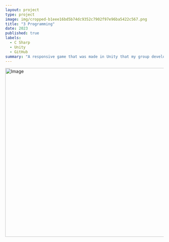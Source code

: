 ```yaml
---
layout: project
type: project
image: img/cropped-b1eee16bd5b74dc9352c7902f97e96ba5422c567.png
title: "3 Programming"
date: 2023
published: true
labels:
  - C Sharp
  - Unity
  - GitHub
summary: "A responsive game that was made in Unity that my group developed in ICS 369."
---
```




<img alt="Image" src="https://media.discordapp.net/attachments/1075911164988493847/1102376147855093890/Screenshot_2023-04-30_132603.png?ex=65b6e34a&amp;is=65a46e4a&amp;hm=b4ccebb8d65a979c00d5afc70016c270c8dc0d4f68cd608c44d0e9a3b5d2ee40&amp;=&amp;format=webp&amp;quality=lossless&amp;width=1245&amp;height=591" style="width: 1132px; height: 538px;">



